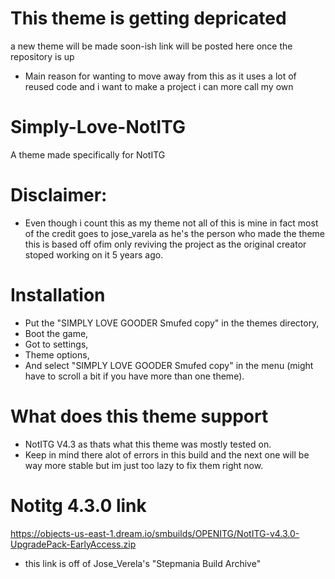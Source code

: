 # This theme is getting depricated
a new theme will be made soon-ish link will be posted here once the repository is up
- Main reason for wanting to move away from this as it uses a lot of reused code and i want to make a project i can more call my own

# Simply-Love-NotITG
A theme made specifically for NotITG 

# Disclaimer:
- Even though i count this as my theme not all of this is mine in fact most of the credit goes to jose_varela as he's the person who made the theme this is based off ofim only reviving the project as the original creator stoped working on it 5 years ago.

# Installation 
- Put the "SIMPLY LOVE GOODER Smufed copy" in the themes directory,
- Boot the game,
- Got to settings,
- Theme options,
- And select "SIMPLY LOVE GOODER Smufed copy" in the menu (might have to scroll a bit if you have more than one theme).

# What does this theme support
- NotITG V4.3 as thats what this theme was mostly tested on.
- Keep in mind there alot of errors in this build and the next one will be way more stable but im just too lazy to fix them right now.

# Notitg 4.3.0 link
https://objects-us-east-1.dream.io/smbuilds/OPENITG/NotITG-v4.3.0-UpgradePack-EarlyAccess.zip
- this link is off of Jose_Verela's "Stepmania Build Archive"
